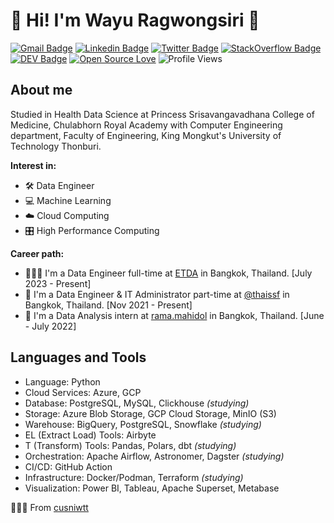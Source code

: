 # 📸 Hi! I'm Wayu Ragwongsiri 🐳

[![Gmail Badge](https://img.shields.io/badge/-windywayu2000@gmail.com-c14438?style=flat&logo=Gmail&logoColor=white)](mailto:windywayu2000@gmail.com "Connect via Email")
[![Linkedin Badge](https://img.shields.io/badge/-wayu-0072b1?style=flat&logo=Linkedin&logoColor=white)](https://www.linkedin.com/in/wayu-ragwongsiri-943535226/ "Connect on LinkedIn")
[![Twitter Badge](https://img.shields.io/badge/-@cusniwtt-00acee?style=flat&logo=Twitter&logoColor=white)](https://twitter.com/cusniwtt "Follow on Twitter")
[![StackOverflow Badge](https://img.shields.io/badge/-cusniwtt-FE7A16?style=flat&logo=Stack%20Overflow&logoColor=white&)](https://stackoverflow.com/users/18169809/cusniwtt)
[![DEV Badge](https://img.shields.io/badge/-cusniwtt-0A0A0A?style=flat&logo=dev.to&logoColor=white)](https://googlecloud.qwiklabs.com/public_profiles/62dbd17e-2a28-4bd2-a361-294353a9b682)
[![Open Source Love](https://badges.frapsoft.com/os/v2/open-source.svg?v=103)](https://github.com/cusniwtt?tab=repositories) 
![Profile Views](https://komarev.com/ghpvc/?username=cusniwtt&color=blue)

## About me
Studied in Health Data Science at Princess Srisavangavadhana College of Medicine, Chulabhorn Royal Academy with Computer Engineering department, Faculty of Engineering, King Mongkut's University of Technology Thonburi.

**Interest in:**
- 🛠️ Data Engineer
- 💻 Machine Learning
- ☁️ Cloud Computing
- 🎛️ High Performance Computing

**Career path:**
- 🧑🏻‍💻 I'm a Data Engineer full-time at [ETDA](https://www.etda.or.th) in Bangkok, Thailand. [July 2023 - Present]
- 🔭 I'm a Data Engineer & IT Administrator part-time at [@thaissf](https://www.thaissf.org/) in Bangkok, Thailand. [Nov 2021 - Present]
- 🏥 I'm a Data Analysis intern at [rama.mahidol](https://www.rama.mahidol.ac.th) in Bangkok, Thailand. [June - July 2022]

## Languages and Tools

- Language: Python
- Cloud Services: Azure, GCP
- Database: PostgreSQL, MySQL, Clickhouse *(studying)*
- Storage: Azure Blob Storage, GCP Cloud Storage, MinIO (S3)
- Warehouse: BigQuery, PostgreSQL, Snowflake *(studying)*
- EL (Extract Load) Tools: Airbyte
- T (Transform) Tools: Pandas, Polars, dbt *(studying)*
- Orchestration: Apache Airflow, Astronomer, Dagster *(studying)*
- CI/CD: GitHub Action
- Infrastructure: Docker/Podman, Terraform *(studying)*
- Visualization: Power BI, Tableau, Apache Superset, Metabase


🧑🏻‍💻 From [cusniwtt](https://github.com/cusniwtt)
